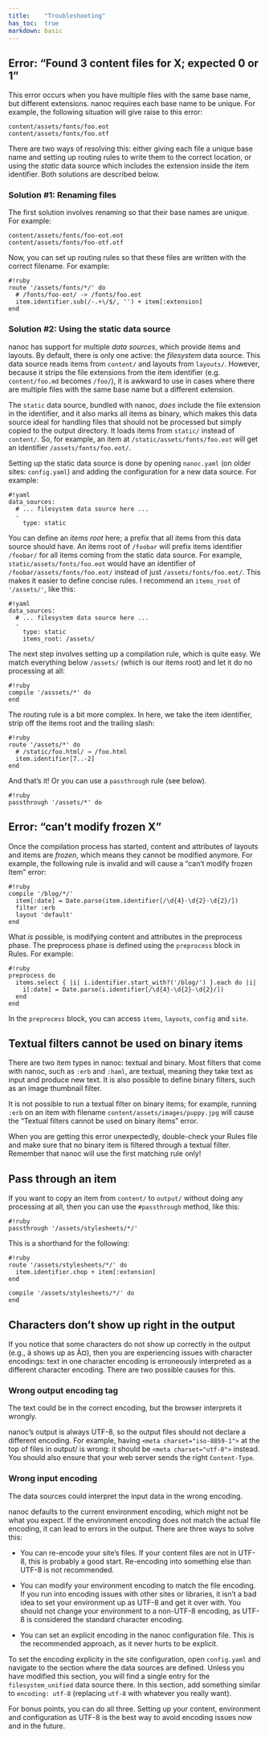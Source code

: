 ```yaml
---
title:    "Troubleshooting"
has_toc:  true
markdown: basic
---
```


## Error: “Found 3 content files for X; expected 0 or 1”

This error occurs when you have multiple files with the same base name, but different extensions. nanoc requires each base name to be unique. For example, the following situation will give raise to this error:

	content/assets/fonts/foo.eot
	content/assets/fonts/foo.otf

There are two ways of resolving this: either giving each file a unique base name and setting up routing rules to write them to the correct location, or using the _static_ data source which includes the extension inside the item identifier. Both solutions are described below.

### Solution #1: Renaming files

The first solution involves renaming so that their base names are unique. For example:

	content/assets/fonts/foo-eot.eot
	content/assets/fonts/foo-otf.otf

Now, you can set up routing rules so that these files are written with the correct filename. For example:

	#!ruby
	route '/assets/fonts/*/' do
	  # /fonts/foo-eot/ -> /fonts/foo.eot
	  item.identifier.sub(/-.+\/$/, '') + item[:extension]
	end

### Solution #2: Using the static data source

nanoc has support for multiple _data sources_, which provide items and layouts. By default, there is only one active: the _filesystem_ data source. This data source reads items from `content/` and layouts from `layouts/`. However, because it strips the file extensions from the item identifier (e.g. `content/foo.md` becomes `/foo/`), it is awkward to use in cases where there are multiple files with the same base name but a different extension.

The `static` data source, bundled with nanoc, _does_ include the file extension in the identifier, and it also marks all items as binary, which makes this data source ideal for handling files that should not be processed but simply copied to the output directory. It loads items from `static/` instead of `content/`. So, for example, an item at `/static/assets/fonts/foo.eot` will get an identifier `/assets/fonts/foo.eot/`.

Setting up the static data source is done by opening `nanoc.yaml` (on older sites: `config.yaml`) and adding the configuration for a new data source. For example:

	#!yaml
	data_sources:
	  # ... filesystem data source here ...
	  -
	    type: static

You can define an _items root_ here; a prefix that all items from this data source should have. An items root of `/foobar` will prefix items identifier `/foobar/` for all items coming from the static data source. For example, `static/assets/fonts/foo.eot` would have an identifier of `/foobar/assets/fonts/foo.eot/` instead of just `/assets/fonts/foo.eot/`. This makes it easier to define concise rules. I recommend an `items_root` of `'/assets/'`, like this:

	#!yaml
	data_sources:
	  # ... filesystem data source here ...
	  -
	    type: static
	    items_root: /assets/

The next step involves setting up a compilation rule, which is quite easy. We match everything below `/assets/` (which is our items root) and let it do no processing at all:

	#!ruby
	compile '/asssets/*' do
	end

The routing rule is a bit more complex. In here, we take the item identifier, strip off the items root and the trailing slash:

	#!ruby
	route '/assets/*' do
	  # /static/foo.html/ → /foo.html
	  item.identifier[7..-2]
	end

And that’s it! Or you can use a `passthrough` rule (see below).

	#!ruby
	passthrough '/assets/*' do

## Error: “can’t modify frozen X”

Once the compilation process has started, content and attributes of layouts and items are _frozen_, which means they cannot be modified anymore. For example, the following rule is invalid and will cause a “can’t modify frozen Item” error:

	#!ruby
	compile '/blog/*/'
	  item[:date] = Date.parse(item.identifier[/\d{4}-\d{2}-\d{2}/])
	  filter :erb
	  layout 'default'
	end

What _is_ possible, is modifying content and attributes in the preprocess phase. The preprocess phase is defined using the `preprocess` block in Rules. For example:

	#!ruby
	preprocess do
	  items.select { |i| i.identifier.start_with?('/blog/') }.each do |i|
	    i[:date] = Date.parse(i.identifier[/\d{4}-\d{2}-\d{2}/])
	  end
	end

In the `preprocess` block, you can access `items`, `layouts`, `config` and `site`.

## Textual filters cannot be used on binary items

There are two item types in nanoc: textual and binary. Most filters that come with nanoc, such as `:erb` and `:haml`, are textual, meaning they take text as input and produce new text. It is also possible to define binary filters, such as an image thumbnail filter.

It is not possible to run a textual filter on binary items; for example, running `:erb` on an item with filename `content/assets/images/puppy.jpg` will cause the “Textual filters cannot be used on binary items” error.

When you are getting this error unexpectedly, double-check your Rules file and make sure that no binary item is filtered through a textual filter. Remember that nanoc will use the first matching rule only!

## Pass through an item

If you want to copy an item from `content/` to `output/` without doing any processing at all, then you can use the `#passthrough` method, like this:

	#!ruby
	passthrough '/assets/stylesheets/*/'

This is a shorthand for the following:

	#!ruby
	route '/assets/stylesheets/*/' do
	  item.identifier.chop + item[:extension]
	end

	compile '/assets/stylesheets/*/' do
	end

## Characters don’t show up right in the output

If you notice that some characters do not show up correctly in the output (e.g., ä shows up as Ã¤), then you are experiencing issues with character encodings: text in one character encoding is erroneously interpreted as a different character encoding. There are two possible causes for this.

### Wrong output encoding tag

The text could be in the correct encoding, but the browser interprets it wrongly.

nanoc’s output is always UTF-8, so the output files should not declare a different encoding. For example, having `<meta charset="iso-8859-1">` at the top of files in output/ is wrong: it should be `<meta charset="utf-8">` instead. You should also ensure that your web server sends the right `Content-Type`.

### Wrong input encoding

The data sources could interpret the input data in the wrong encoding.

nanoc defaults to the current environment encoding, which might not be what you expect. If the environment encoding does not match the actual file encoding, it can lead to errors in the output. There are three ways to solve this:

* You can re-encode your site’s files. If your content files are not in UTF-8, this is probably a good start. Re-encoding into something else than UTF-8 is not recommended.

* You can modify your environment encoding to match the file encoding. If you run into encoding issues with other sites or libraries, it isn’t a bad idea to set your environment up as UTF-8 and get it over with. You should not change your environment to a non-UTF-8 encoding, as UTF-8 is considered the standard character encoding.

* You can set an explicit encoding in the nanoc configuration file. This is the recommended approach, as it never hurts to be explicit.

To set the encoding explicity in the site configuration, open `config.yaml` and navigate to the section where the data sources are defined. Unless you have modified this section, you will find a single entry for the `filesystem_unified` data source there. In this section, add something similar to `encoding: utf-8` (replacing `utf-8` with whatever you really want).

For bonus points, you can do all three. Setting up your content, environment and configuration as UTF-8 is the best way to avoid encoding issues now and in the future.
